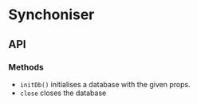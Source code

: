 # Synchoniser
## API
### Methods
- ```initDb()``` initialises a database with the given props.
- ```close``` closes the database